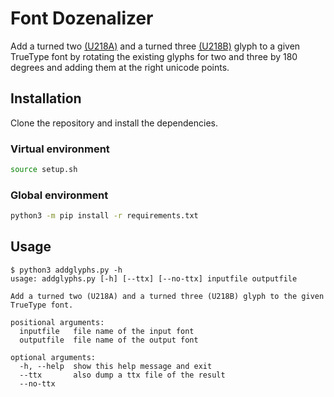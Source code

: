 Font Dozenalizer
================

Add a turned two [(U218A)](https://unicode-table.com/en/218A/) and a turned
three [(U218B)](https://unicode-table.com/en/218B) glyph to a given TrueType font by
rotating the existing glyphs for two and three by 180 degrees and adding them at
the right unicode points.

Installation
------------

Clone the repository and install the dependencies.

### Virtual environment

```bash
source setup.sh
```

### Global environment

```bash
python3 -m pip install -r requirements.txt
```

Usage
-----


```
$ python3 addglyphs.py -h
usage: addglyphs.py [-h] [--ttx] [--no-ttx] inputfile outputfile

Add a turned two (U218A) and a turned three (U218B) glyph to the given TrueType font.

positional arguments:
  inputfile   file name of the input font
  outputfile  file name of the output font

optional arguments:
  -h, --help  show this help message and exit
  --ttx       also dump a ttx file of the result
  --no-ttx
```


